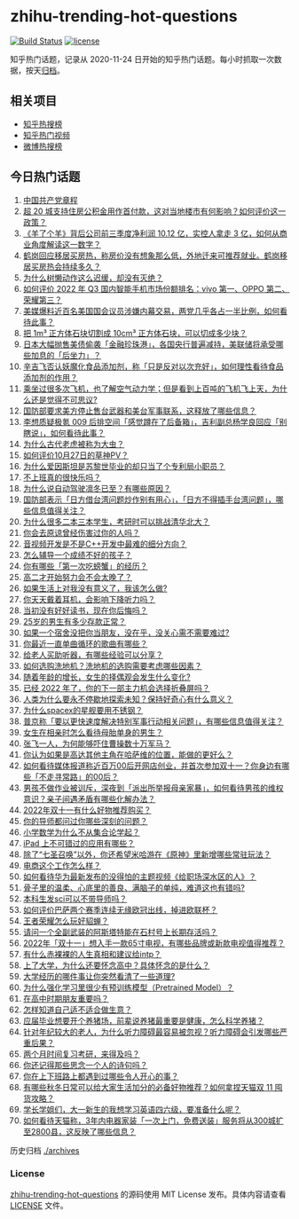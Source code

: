 # zhihu-trending-hot-questions

[![Build Status](https://github.com/justjavac/zhihu-trending-hot-questions/workflows/ci/badge.svg?branch=master)](https://github.com/justjavac/zhihu-trending-hot-questions/actions)
[![license](https://img.shields.io/github/license/justjavac/zhihu-trending-hot-questions)](https://github.com/justjavac/zhihu-trending-hot-questions/blob/master/LICENSE)

知乎热门话题，记录从 2020-11-24 日开始的知乎热门话题。每小时抓取一次数据，按天[归档](./archives)。

## 相关项目

- [知乎热搜榜](https://github.com/justjavac/zhihu-trending-top-search)
- [知乎热门视频](https://github.com/justjavac/zhihu-trending-hot-video)
- [微博热搜榜](https://github.com/justjavac/weibo-trending-hot-search)

## 今日热门话题

<!-- BEGIN -->
<!-- 最后更新时间 Fri Oct 28 2022 02:08:30 GMT+0800 (China Standard Time) -->

1. [中国共产党章程](https://www.zhihu.com/question/577608733)
1. [超 20 城支持住房公积金用作首付款，这对当地楼市有何影响？如何评价这一政策？](https://www.zhihu.com/question/562664942)
1. [《羊了个羊》背后公司前三季度净利润 10.12 亿，实控人拿走 3 亿，如何从商业角度解读这一数字？](https://www.zhihu.com/question/562608174)
1. [鹤岗回应移居买房热，称房价没有想象那么低，外地迁来可推荐就业。鹤岗移居买房热会持续多久？](https://www.zhihu.com/question/562733791)
1. [为什么树懒动作这么迟缓，却没有灭绝？](https://www.zhihu.com/question/41119249)
1. [如何评价 2022 年 Q3 国内智能手机市场份额排名：vivo 第一、OPPO 第二、荣耀第三？](https://www.zhihu.com/question/562716296)
1. [美媒爆料近百名美国国会议员涉嫌内幕交易，两党几乎各占一半比例，如何看待此事？](https://www.zhihu.com/question/562660986)
1. [把 1m³ 正方体石块切割成 10cm³ 正方体石块，可以切成多少块？](https://www.zhihu.com/question/561235110)
1. [日本大幅抛售美债偷袭「金融珍珠港」，各国央行普遍减持，美联储将承受哪些加息的「后坐力」？](https://www.zhihu.com/question/562533188)
1. [辛吉飞否认妖魔化食品添加剂，称「只是反对以次充好」，如何理性看待食品添加剂的作用？](https://www.zhihu.com/question/562882815)
1. [乘坐过很多次飞机，也了解空气动力学；但是看到上百吨的飞机飞上天，为什么还是觉得不可思议?](https://www.zhihu.com/question/552604807)
1. [国防部要求美方停止售台武器和美台军事联系，这释放了哪些信息？](https://www.zhihu.com/question/562821547)
1. [李想质疑极氪 009 后排空间「感觉蹲在了后备箱」，吉利副总杨学良回应「别瞎说」，如何看待此事？](https://www.zhihu.com/question/562696107)
1. [为什么古代老虎被称为大虫？](https://www.zhihu.com/question/29161985)
1. [如何评价10月27日的草神PV？](https://www.zhihu.com/question/562749036)
1. [为什么爱因斯坦是苏黎世毕业的却只当了个专利局小职员？](https://www.zhihu.com/question/293590270)
1. [不上班真的很快乐吗？](https://www.zhihu.com/question/511176634)
1. [为什么说自动驾驶凛冬已至？有哪些原因？](https://www.zhihu.com/question/561039653)
1. [国防部表示「日方借台湾问题炒作别有用心」，「日方不得插手台湾问题」，哪些信息值得关注？](https://www.zhihu.com/question/562816661)
1. [为什么很多二本三本学生，考研时可以挑战清华北大？](https://www.zhihu.com/question/387818430)
1. [你会去原谅曾经伤害过你的人吗？](https://www.zhihu.com/question/420051527)
1. [音视频开发是不是C++开发中最难的细分方向？](https://www.zhihu.com/question/518878967)
1. [怎么辅导一个成绩不好的孩子？](https://www.zhihu.com/question/557390969)
1. [你有哪些「第一次吃螃蟹」的经历？](https://www.zhihu.com/question/561159201)
1. [高二才开始努力会不会太晚了？](https://www.zhihu.com/question/560990458)
1. [如果生活上对我没有意义了，我该怎么做?](https://www.zhihu.com/question/556096658)
1. [你天天戴着耳机，会影响下降听力吗？](https://www.zhihu.com/question/561216035)
1. [当初没有好好读书，现在你后悔吗？](https://www.zhihu.com/question/561601467)
1. [25岁的男生有多少存款正常？](https://www.zhihu.com/question/512241741)
1. [如果一个宿舍没把你当朋友，没在乎，没关心需不需要难过?](https://www.zhihu.com/question/560252883)
1. [你最近一直单曲循环的歌曲有哪些？](https://www.zhihu.com/question/562592887)
1. [给老人买助听器，有哪些经验可以分享？](https://www.zhihu.com/question/19586917)
1. [如何选购洗地机？洗地机的选购需要考虑哪些因素？](https://www.zhihu.com/question/352929797)
1. [随着年龄的增长，女生的择偶观会发生什么变化?](https://www.zhihu.com/question/555560624)
1. [已经 2022 年了，你的下一部主力机会选择折叠屏吗？](https://www.zhihu.com/question/556926075)
1. [人类为什么要永不停歇地探索未知？保持好奇心有什么意义？](https://www.zhihu.com/question/562578365)
1. [为什么spacex的星舰要用不锈钢？](https://www.zhihu.com/question/406813026)
1. [普京称「要以更快速度解决特别军事行动相关问题」，有哪些信息值得关注？](https://www.zhihu.com/question/562530931)
1. [女生在相亲时怎么看待母胎单身的男生？](https://www.zhihu.com/question/554596796)
1. [张飞一人，为何能够吓住曹操数十万军马？](https://www.zhihu.com/question/553939423)
1. [你认为如果是高达其他主角在哈萨维的位置，能做的更好么？](https://www.zhihu.com/question/502160806)
1. [如何看待媒体报道称近百万00后开网店创业，并首次参加双十一？你身边有哪些「不走寻常路」的00后？](https://www.zhihu.com/question/562797437)
1. [男孩不做作业被训斥，深夜到「派出所举报母亲家暴」，如何看待男孩的维权意识？亲子间遇矛盾有哪些化解办法？](https://www.zhihu.com/question/562116978)
1. [2022年双十一有什么好物推荐购买？](https://www.zhihu.com/question/546762215)
1. [你的导师都问过你哪些深刻的问题？](https://www.zhihu.com/question/526285550)
1. [小学数学为什么不从集合论学起？](https://www.zhihu.com/question/522744830)
1. [iPad 上不可错过的应用有哪些？](https://www.zhihu.com/question/19671759)
1. [除了“七圣召唤”以外，你还希望米哈游在《原神》里新增哪些常驻玩法？](https://www.zhihu.com/question/562621401)
1. [电商这个工作怎么样？](https://www.zhihu.com/question/494267643)
1. [如何看待华为最新发布的没得怕的主题视频《给职场深水区的人》？](https://www.zhihu.com/question/562460291)
1. [骨子里的温柔、心底里的善良、满脑子的单纯，难道这也有错吗?](https://www.zhihu.com/question/562068248)
1. [本科生发sci可以不带导师吗？](https://www.zhihu.com/question/562052887)
1. [如何评价巴萨两个赛季连续无缘欧冠出线，掉进欧联杯？](https://www.zhihu.com/question/562728532)
1. [王者荣耀怎么玩好貂蝉？](https://www.zhihu.com/question/435576704)
1. [请问一个全副武装的阿斯塔特能在石村号上长期存活吗？](https://www.zhihu.com/question/552683355)
1. [2022年「双十一」想入手一款65寸电视，有哪些品牌或新款电视值得推荐？](https://www.zhihu.com/question/560607046)
1. [有什么赤裸裸的人生真相和建议给intp？](https://www.zhihu.com/question/451413917)
1. [上了大学，为什么还要怀念高中？具体怀念的是什么？](https://www.zhihu.com/question/550176893)
1. [大学经历的哪件事让你突然看清了一些道理?](https://www.zhihu.com/question/63596372)
1. [为什么强化学习里很少有预训练模型（Pretrained Model）？](https://www.zhihu.com/question/560134313)
1. [在高中时期朋友重要吗？](https://www.zhihu.com/question/561918796)
1. [怎样知道自己适不适合做生意？](https://www.zhihu.com/question/444837318)
1. [应届毕业想要开个养猪场，前辈说养猪最重要是健康，怎么科学养猪？](https://www.zhihu.com/question/562033124)
1. [针对年纪较大的老人，为什么听力障碍最容易被忽视？听力障碍会引发哪些严重后果？](https://www.zhihu.com/question/562569120)
1. [两个月时间复习考研，来得及吗？](https://www.zhihu.com/question/22019761)
1. [你还记得那些思念一个人的诗句吗？](https://www.zhihu.com/question/562325980)
1. [你在上下班路上都遇到过哪些令人开心的事？](https://www.zhihu.com/question/561937607)
1. [有哪些秋冬日常可以给大家生活加分的必备好物推荐？如何拿捏天猫双 11 囤货攻略？](https://www.zhihu.com/question/561827475)
1. [学长学姐们，大一新生的我想学习英语四六级，要准备什么呢？](https://www.zhihu.com/question/544928587)
1. [如何看待天猫称，3年内电器家装「一次上门，免费送装」服务将从300城扩至2800县，这反映了哪些信息？](https://www.zhihu.com/question/562757477)

<!-- END -->

历史归档 [./archives](./archives)

### License

[zhihu-trending-hot-questions](https://github.com/justjavac/zhihu-trending-hot-questions)
的源码使用 MIT License 发布。具体内容请查看 [LICENSE](./LICENSE) 文件。

